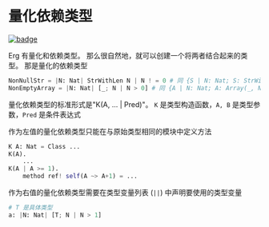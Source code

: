 # 量化依赖类型

[![badge](https://img.shields.io/endpoint.svg?url=https%3A%2F%2Fgezf7g7pd5.execute-api.ap-northeast-1.amazonaws.com%2Fdefault%2Fsource_up_to_date%3Fowner%3Derg-lang%26repos%3Derg%26ref%3Dmain%26path%3Ddoc/EN/syntax/type/advanced/quantified_dependent.md%26commit_hash%3D51de3c9d5a9074241f55c043b9951b384836b258)](https://gezf7g7pd5.execute-api.ap-northeast-1.amazonaws.com/default/source_up_to_date?owner=erg-lang&repos=erg&ref=main&path=doc/EN/syntax/type/advanced/quantified_dependent.md&commit_hash=51de3c9d5a9074241f55c043b9951b384836b258)

Erg 有量化和依赖类型。 那么很自然地，就可以创建一个将两者结合起来的类型。 那是量化的依赖类型

```python
NonNullStr = |N: Nat| StrWithLen N | N ! = 0 # 同 {S | N: Nat; S: StrWithLen N; N ! = 0}
NonEmptyArray = |N: Nat| [_; N | N > 0] # 同 {A | N: Nat; A: Array(_, N); N > 0}
```

量化依赖类型的标准形式是"K(A, ... | Pred)"。 `K` 是类型构造函数，`A, B` 是类型参数，`Pred` 是条件表达式

作为左值的量化依赖类型只能在与原始类型相同的模块中定义方法

```python
K A: Nat = Class ...
K(A).
    ...
K(A | A >= 1).
    method ref! self(A ~> A+1) = ...
```

作为右值的量化依赖类型需要在类型变量列表 (`||`) 中声明要使用的类型变量

```python
# T 是具体类型
a: |N: Nat| [T; N | N > 1]
```
